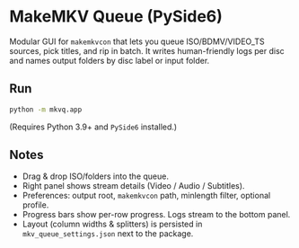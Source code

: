 # MakeMKV Queue (PySide6)

Modular GUI for `makemkvcon` that lets you queue ISO/BDMV/VIDEO_TS sources,
pick titles, and rip in batch. It writes human-friendly logs per disc and
names output folders by disc label or input folder.

## Run

```bash
python -m mkvq.app
```

(Requires Python 3.9+ and `PySide6` installed.)

## Notes
- Drag & drop ISO/folders into the queue.
- Right panel shows stream details (Video / Audio / Subtitles).
- Preferences: output root, `makemkvcon` path, minlength filter, optional profile.
- Progress bars show per-row progress. Logs stream to the bottom panel.
- Layout (column widths & splitters) is persisted in `mkv_queue_settings.json` next to the package.
